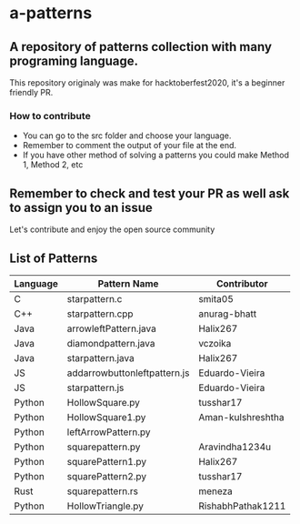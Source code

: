 # a-patterns
## A repository of patterns collection with many programing language.
This repository originaly was make for hacktoberfest2020, it's a beginner friendly PR.

### How to contribute
- You can go to the src folder and choose your language.
- Remember to comment the output of your file at the end.
- If you have other method of solving a patterns you could make Method 1, Method 2, etc

## Remember to check and test your PR as well ask to assign you to an issue

Let's contribute and enjoy the open source community

## List of Patterns

| Language             | Pattern Name | Contributor |
|----------------------|------        |--------     |
| C | starpattern.c | smita05 |
| C++ | starpattern.cpp | anurag-bhatt |
| Java | arrowleftPattern.java | Halix267 |
| Java | diamondpattern.java | vczoika |
| Java | starpattern.java | Halix267 |
| JS | addarrowbuttonleftpattern.js | Eduardo-Vieira |
| JS | starpattern.js | Eduardo-Vieira |
| Python | HollowSquare.py | tusshar17 |
| Python | HollowSquare1.py | Aman-kulshreshtha |
| Python | leftArrowPattern.py | |
| Python | squarepattern.py | Aravindha1234u |
| Python | squarePattern1.py | Halix267 |
| Python | squarePattern2.py | tusshar17 |
| Rust | squarepattern.rs | meneza |
| Python | HollowTriangle.py | RishabhPathak1211 |
